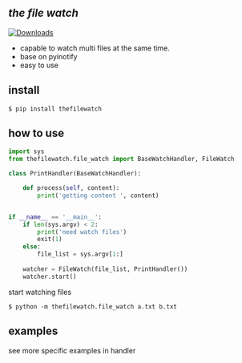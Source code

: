 ## *the file watch*
[![Downloads](https://pepy.tech/badge/thefilewatch)](https://pepy.tech/project/thefilewatch)

* capable to watch multi files at the same time. 
* base on pyinotify
* easy to use



## install
<code>$ pip install thefilewatch</code>

## how to use

```python
import sys
from thefilewatch.file_watch import BaseWatchHandler, FileWatch

class PrintHandler(BaseWatchHandler):

    def process(self, content):
        print('getting content ', content)


if __name__ == '__main__':
    if len(sys.argv) < 2:
        print('need watch files')
        exit(1)
    else:
        file_list = sys.argv[1:]
    
    watcher = FileWatch(file_list, PrintHandler())
    watcher.start()
```

start watching files

<code>$ python -m thefilewatch.file_watch a.txt b.txt</code>

## examples

see more specific examples in handler
